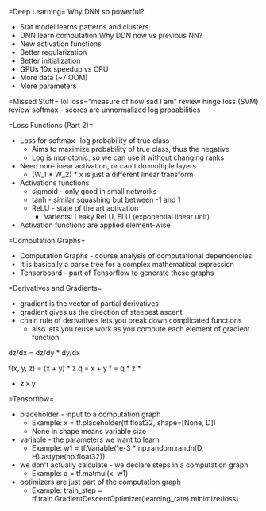=Deep Learning=
Why DNN so powerful?
* Stat model learns patterns and clusters
* DNN learn computation
Why DDN now vs previous NN?
* New activation functions
* Better regularization
* Better initialization
* GPUs 10x speedup vs CPU
* More data (~7 OOM)
* More parameters

=Missed Stuff=
lol loss="measure of how sad I am"
review hinge loss (SVM)
review softmax - scores are unnormalized log probabilities

=Loss Functions (Part 2)=
* Loss for softmax -log probability of true class
  * Aims to maximize probability of true class, thus the negative
  * Log is monotonic, so we can use it without changing ranks
* Need non-linear activation, or can't do multiple layers
  * (W_1 * W_2) * x is just a different linear transform
* Activations functions
  * sigmoid - only good in small networks
  * tanh - similar squashing but between -1 and 1
  * ReLU - state of the art activation
    * Varients: Leaky ReLU, ELU (exponential linear unit)
* Activation functions are applied element-wise

=Computation Graphs=
* Computation Graphs - course analysis of computational dependencies
* It is basically a parse tree for a complex mathematical expression
* Tensorboard - part of Tensorflow to generate these graphs

=Derivatives and Gradients=
* gradient is the vector of partial derivatives
* gradient gives us the direction of steepest ascent
* chain rule of derivatives lets you break down complicated functions
  * also lets you reuse work as you compute each element of gradient function

dz/dx = dz/dy * dy/dx

f(x, y, z) = (x + y) * z
q = x + y
f = q * z
   *
 +   z
x y

=Tensorflow=
* placeholder - input to a computation graph
  * Example: x = tf.placeholder(tf.float32, shape=[None, D])
  * None in shape means variable size
* variable - the parameters we want to learn
  * Example: w1 = tf.Variable(1e-3 * np.random.randn(D, H).astype(np.float32))
* we don't actually calculate - we declare steps in a computation graph
  * Example: a = tf.matmul(x, w1)
* optimizers are just part of the computation graph
  * Example: train_step = tf.train.GradientDescentOptimizer(learning_rate).minimize(loss)
